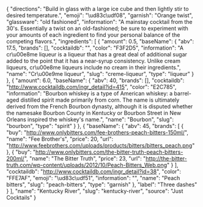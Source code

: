 {
    "directions": "Build in glass with a large ice cube and then lightly stir to desired temperature.",
    "emoji": "\ud83c\udf08",
    "garnish": "Orange twist",
    "glassware": "old fashioned",
    "information": "A mainstay cocktail from the 30's.  Essentially a twist on an old-fashioned; be sure to experiment with your amounts of each ingredient to find your personal balance of the competing flavors.",
    "ingredients": [
        {
            "amount": 0.5,
            "baseName": {
                "abv": 17.5,
                "brands": [],
                "cocktaildb": "",
                "color": "F3F2D5",
                "information": "A cr\u00e8me liqueur is a liqueur that has a great deal of additional sugar added to the point that it has a near-syrup consistency. Unlike cream liqueurs, cr\u00e8me liqueurs include no cream in their ingredients.",
                "name": "Cr\u00e9me liqueur",
                "slug": "creme-liqueur",
                "type": "liqueur"
            }
        },
        {
            "amount": 6.0,
            "baseName": {
                "abv": 40,
                "brands": [],
                "cocktaildb": "http://www.cocktaildb.com/ingr_detail?id=415",
                "color": "E2C785",
                "information": "Bourbon whiskey is a type of American whiskey: a barrel-aged distilled spirit made primarily from corn. The name is ultimately derived from the French Bourbon dynasty, although it is disputed whether the namesake Bourbon County in Kentucky or Bourbon Street in New Orleans inspired the whiskey's name.",
                "name": "Bourbon",
                "slug": "bourbon",
                "type": "spirit"
            }
        },
        {
            "baseName": {
                "abv": 45,
                "brands": [
                    {
                        "buy": "http://www.onlybitters.com/fee-brothers-peach-bitters-150ml/",
                        "name": "Fee Brother's",
                        "price": 20,
                        "url": "http://www.feebrothers.com/uploads/products/bitters/bitters_peach.png"
                    },
                    {
                        "buy": "http://www.onlybitters.com/the-bitter-truth-peach-bitters-200ml/",
                        "name": "The Bitter Truth",
                        "price": 23,
                        "url": "http://the-bitter-truth.com/wp-content/uploads/2012/10/Peach-Bitters_Web.png"
                    }
                ],
                "cocktaildb": "http://www.cocktaildb.com/ingr_detail?id=38",
                "color": "FFE7AF",
                "emoji": "\ud83c\udf51",
                "information": "",
                "name": "Peach bitters",
                "slug": "peach-bitters",
                "type": "garnish"
            },
            "label": "Three dashes"
        }
    ],
    "name": "Kentucky River",
    "slug": "kentucky-river",
    "source": "Just Cocktails"
}